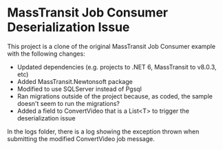 # MassTransit Job Consumer Deserialization Issue

This project is a clone of the original MassTransit Job Consumer example with the following changes:

- Updated dependencies (e.g. projects to .NET 6, MassTransit to v8.0.3, etc)
- Added MassTransit.Newtonsoft package
- Modified to use SQLServer instead of Pgsql
- Ran migrations outside of the project because, as coded, the sample doesn't seem to run the migrations?
- Added a field to ConvertVideo that is a List\<T\> to trigger the deserialization issue

In the logs folder, there is a log showing the exception thrown when submitting the modified ConvertVideo job message.
